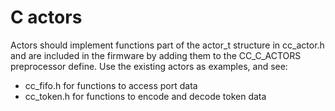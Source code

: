 # C actors

Actors should implement functions part of the actor_t structure in cc_actor.h and are included in the firmware by adding them to the CC_C_ACTORS preprocessor define. Use the existing actors as examples, and see:

- cc_fifo.h for functions to access port data
- cc_token.h for functions to encode and decode token data
